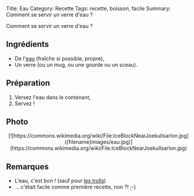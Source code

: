 Title: Eau
Category: Recette
Tags: recette, boisson, facile
Summary: Comment se servir un verre d'eau ?

Comment se servir un verre d'eau ?

## Ingrédients
- De l'[eau](https://fr.wikipedia.org/wiki/Eau) (fraîche si possible, propre),
- <i class="fa fa-glass" aria-hidden="true"></i> Un verre (ou un mug, ou une gourde ou un sceau).

## Préparation
1. Versez l'eau dans le contenant,
2. Servez !

## Photo
<center>[![https://commons.wikimedia.org/wiki/File:IceBlockNearJoekullsarlon.jpg]({filename}images/eau.jpg)](https://commons.wikimedia.org/wiki/File:IceBlockNearJoekullsarlon.jpg)</center>

## Remarques
- L'eau, c'est bon ! (sauf pour [les trolls](https://fr.wikipedia.org/wiki/H%C3%A9bus#Pouvoirs))
- ... c'était facile comme première recette, non ?! ;-)
